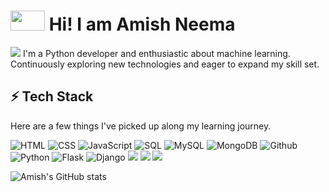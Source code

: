 # <img src="https://user-images.githubusercontent.com/74038190/212284087-bbe7e430-757e-4901-90bf-4cd2ce3e1852.gif" height="32px" width="55px"> Hi! I am Amish Neema 
<img src="https://user-images.githubusercontent.com/74038190/212284100-561aa473-3905-4a80-b561-0d28506553ee.gif">
I'm a Python developer and enthusiastic about machine learning. Continuously exploring new technologies and eager to expand my skill set.

## ⚡ Tech Stack

Here are a few things I've picked up along my learning journey.

![HTML](https://img.shields.io/badge/HTML5-E34F26?style=for-the-badge&logo=html5&logoColor=white) ![CSS](https://img.shields.io/badge/CSS-239120?&style=for-the-badge&logo=css3&logoColor=white) 
![JavaScript](https://img.shields.io/badge/JavaScript-F7DF1E?style=for-the-badge&logo=javascript&logoColor=black) 
![SQL](https://img.shields.io/badge/-SQL-000?style=for-the-badge&logo=MySQL&logoColor=4479A1) ![MySQL](https://img.shields.io/badge/MySQL-00000F?style=for-the-badge&logo=mysql&logoColor=white) 
![MongoDB](https://img.shields.io/badge/MongoDB-4EA94B?style=for-the-badge&logo=mongodb&logoColor=white) ![Github](https://img.shields.io/badge/github%20-%23121011.svg?&style=for-the-badge&logo=github&logoColor=white) 
![Python](https://img.shields.io/badge/-Python-000?style=for-the-badge&logo=python)  ![Flask](https://img.shields.io/badge/Flask-000000?style=for-the-badge&logo=flask&logoColor=white) ![Django](https://img.shields.io/badge/Django-092E20?style=for-the-badge&logo=django&logoColor=white) ![](https://img.shields.io/badge/git%20-%23F05033.svg?&style=for-the-badge&logo=git&logoColor=white)  ![](https://img.shields.io/badge/pandas%20-%23150458.svg?&style=for-the-badge&logo=pandas&logoColor=white) ![](https://img.shields.io/badge/numpy%20-%23013243.svg?&style=for-the-badge&logo=numpy&logoColor=white)

![Amish's GitHub stats](https://github-readme-stats.vercel.app/api?username=amish&hide=contribs,prs)

